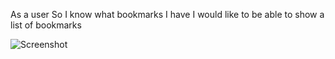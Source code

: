 As a user
So I know what bookmarks I have
I would like to be able to show a list of bookmarks

![Screenshot](https://i.imgur.com/Pqgu55f.png)